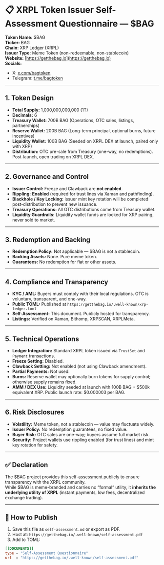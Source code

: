 # 📋 XRPL Token Issuer Self-Assessment Questionnaire — $BAG

**Token Name:** $BAG  
**Ticker:** BAG  
**Chain:** XRP Ledger (XRPL)  
**Issuer Type:** Meme Token (non-redeemable, non-stablecoin)  
**Website:** [https://getthebag.io](https://getthebag.io)  
**Socials:**  
- X: [x.com/bagtoken](https://x.com/bagtoken)  
- Telegram: [t.me/bagtoken](https://t.me/bagtoken)  

---

## 1. Token Design
- **Total Supply:** 1,000,000,000,000 (1T)  
- **Decimals:** 6  
- **Treasury Wallet:** 700B BAG (Operations, OTC sales, listings, partnerships)  
- **Reserve Wallet:** 200B BAG (Long-term principal, optional burns, future incentives)  
- **Liquidity Wallet:** 100B BAG (Seeded on XRPL DEX at launch, paired only with XRP)  
- **Distribution:** OTC pre-sale from Treasury (one-way, no redemptions). Post-launch, open trading on XRPL DEX.  

---

## 2. Governance and Control
- **Issuer Control:** Freeze and Clawback are **not enabled**.  
- **Rippling:** **Enabled** (required for trust lines via Xaman and pathfinding).  
- **Blackhole / Key Locking:** Issuer mint key rotation will be completed post-distribution to prevent new issuance.  
- **Treasury Operations:** All OTC distributions come from Treasury wallet.  
- **Liquidity Guardrails:** Liquidity wallet funds are locked for XRP pairing, never sold to market.  

---

## 3. Redemption and Backing
- **Redemption Policy:** Not applicable — $BAG is not a stablecoin.  
- **Backing Assets:** None. Pure meme token.  
- **Guarantees:** No redemption for fiat or other assets.  

---

## 4. Compliance and Transparency
- **KYC / AML:** Buyers must comply with their local regulations. OTC is voluntary, transparent, and one-way.  
- **Public TOML:** Published at `https://getthebag.io/.well-known/xrp-ledger.toml`  
- **Self-Assessment:** This document. Publicly hosted for transparency.  
- **Listings:** Verified on Xaman, Bithomp, XRPSCAN, XRPLMeta.  

---

## 5. Technical Operations
- **Ledger Integration:** Standard XRPL token issued via `TrustSet` and `Payment` transactions.  
- **Freeze Setting:** Disabled.  
- **Clawback Setting:** Not enabled (not using Clawback amendment).  
- **Partial Payments:** Not used.  
- **Burns:** Reserve wallet may optionally burn tokens for supply control; otherwise supply remains fixed.  
- **AMM / DEX Use:** Liquidity seeded at launch with 100B BAG + $500k equivalent XRP. Public launch rate: $0.000003 per BAG.  

---

## 6. Risk Disclosures
- **Volatility:** Meme token, not a stablecoin — value may fluctuate widely.  
- **Issuer Policy:** No redemption guarantees, no fixed value.  
- **Buyer Risk:** OTC sales are one-way; buyers assume full market risk.  
- **Security:** Project wallets use rippling enabled (for trust lines) and mint key rotation for safety.  

---

## ✅ Declaration
The $BAG project provides this self-assessment publicly to ensure transparency with the XRPL community.  
While $BAG is meme-branded and carries no “formal” utility, it **inherits the underlying utility of XRPL** (instant payments, low fees, decentralized exchange trading).  

---

## 🔗 How to Publish
1. Save this file as `self-assessment.md` or export as PDF.  
2. Host at: `https://getthebag.io/.well-known/self-assessment.pdf`  
3. Add to TOML:  

```toml
[[DOCUMENTS]]
type = "Self-Assessment Questionnaire"
url  = "https://getthebag.io/.well-known/self-assessment.pdf"
```

